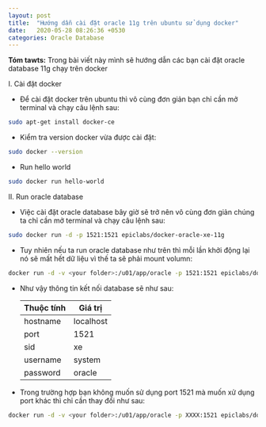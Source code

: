 ```yaml
---
layout: post
title:  "Hướng dẫn cài đặt oracle 11g trên ubuntu sử dụng docker"
date:   2020-05-28 08:26:36 +0530
categories: Oracle Database
---
```

**Tóm tawts:** Trong bài viết này mình sẽ hướng dẫn các bạn cài đặt oracle database 11g chạy trên docker

I. Cài đặt docker
- Để cài đặt docker trên ubuntu thì vô cùng đơn giản bạn chỉ cần mở terminal và chạy câu lệnh sau: 
```bash
sudo apt-get install docker-ce
```

- Kiểm tra version docker vừa được cài đặt:
```bash
sudo docker --version
```

- Run hello world 
```bash
sudo docker run hello-world
```

II. Run oracle database

- Việc cài đặt oracle database bây giờ sẽ trở nên vô cùng đơn giản chúng ta chỉ cần mở terminal và chạy câu lệnh sau:

```bash
sudo docker run -d -p 1521:1521 epiclabs/docker-oracle-xe-11g
```
- Tuy nhiên nếu ta run oracle database như trên thì mỗi lần khởi động lại nó sẽ mất hết dữ liệu vì thế ta sẽ phải mount volumn:

```bash
docker run -d -v <your folder>:/u01/app/oracle -p 1521:1521 epiclabs/docker-oracle-xe-11g
```
- Như vậy thông tin kết nối database sẽ như sau:

    |Thuộc tính|Giá trị|
    |----------|-------|
    |hostname|localhost|
    |port| 1521|
    |sid| xe|
    |username| system|
    |password| oracle|

- Trong trường hợp bạn không muốn sử dụng port 1521 mà muốn xử dụng port khác thì chỉ cần thay đổi như sau:

```bash 
docker run -d -v <your folder>:/u01/app/oracle -p XXXX:1521 epiclabs/docker-oracle-xe-11g
```
